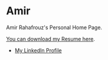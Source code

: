 # Amir
Amir Rahafrouz's Personal Home Page.

[You can download my Resume here](https://github.com/rahafrouz/amir/raw/master/amir%20resume%20netent.pdf).
- [My LinkedIn Profile](https://www.linkedin.com/in/rahafrouz/)
